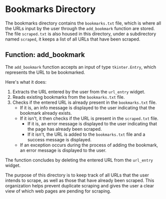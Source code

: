 # Bookmarks Directory

The bookmarks directory contains the `bookmarks.txt` file, which is where all the URLs input by the user through the `add_bookmark` function are stored. The file `scraped.txt` is also housed in this directory, under a subdirectory named `scraped`, it keeps a list of all URLs that have been scraped.

## Function: add_bookmark

The `add_bookmark` function accepts an input of type `tkinter.Entry`, which represents the URL to be bookmarked.

Here's what it does:

1. Extracts the URL entered by the user from the `url_entry` widget.
2. Reads existing bookmarks from the `bookmarks.txt` file.
3. Checks if the entered URL is already present in the `bookmarks.txt` file.
    - If it is, an info message is displayed to the user indicating that the bookmark already exists.
    - If it isn't, it then checks if the URL is present in the `scraped.txt` file.
        - If it is, an error message is displayed to the user indicating that the page has already been scraped.
        - If it isn't, the URL is added to the `bookmarks.txt` file and a success message is displayed.
    - If an exception occurs during the process of adding the bookmark, an error message is displayed to the user.

The function concludes by deleting the entered URL from the `url_entry` widget.

The purpose of this directory is to keep track of all URLs that the user intends to scrape, as well as those that have already been scraped. This organization helps prevent duplicate scraping and gives the user a clear view of which web pages are pending for scraping.